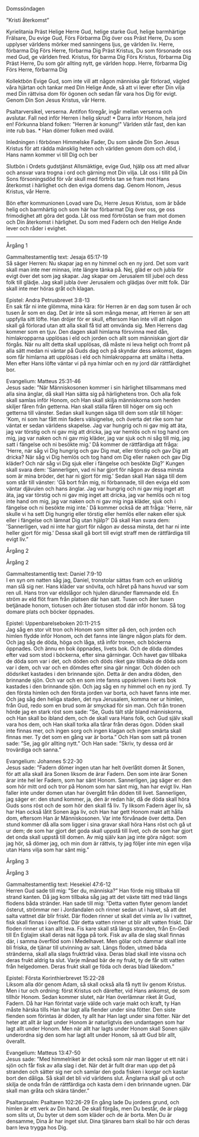 Domssöndagen








”Kristi återkomst”








Kyrielitania
Präst        Helige Herre Gud, helige starke Gud, helige barmhärtige Frälsare, Du evige Gud,
Förs        Förbarma Dig över oss
Präst        Herre, Du som upplyser världens mörker med sanningens ljus, ge världen liv. Herre, förbarma Dig
Förs        Herre, förbarma Dig
Präst        Kristus, Du som försonade oss med Gud, ge världen fred. Kristus, för barma Dig
Förs        Kristus, förbarma Dig
Präst        Herre, Du som gör allting nytt, ge världen hopp. Herre, förbarma Dig
Förs        Herre, förbarma Dig








Kollektbön
Evige Gud, som inte vill att någon människa går förlorad, vägled våra hjärtan och tankar med Din Helige Ande, så att vi lever efter Din vilja med Din rättvisa dom för ögonen och sedan får vara hos Dig för evigt. 
Genom Din Son Jesus Kristus, vår Herre.








Psaltarversikel, verserna. Antifon föregår, ingår mellan verserna och avslutar.
Fall ned inför Herren i helig skrud! * Darra inför Honom, hela jord en!
Förkunna bland folken: "Herren är konung!" Världen står fast, den kan inte rub bas. * Han dömer folken med oväld.        








Inledningen i förbönen
Himmelske Fader, Du som sände Din Son Jesus Kristus för att rädda mänsklig heten och världen genom dom och död, i Hans namn kommer vi till Dig och ber








Slutbön i Ordets gudstjänst
Allsmäktige, evige Gud, hjälp oss att med allvar och ansvar vara trogna i ord och gärning mot Din vilja. Låt oss i tillit på Din Sons försoningsdöd för vår skull med förtrös tan se fram mot Hans återkomst i härlighet och den eviga domens dag.
Genom Honom, Jesus Kristus, vår Herre.








Bön efter kommunionen
Lovad vare Du, Herre Jesus Kristus, som är både helig och barmhärtig och som här har förbarmat Dig över oss, ge oss frimodighet att göra det goda. 
Låt oss med förtröstan se fram mot domen och Din återkomst i härlighet.
Du som med Fadern och den Helige Ande lever och råder i evighet.
________________
Årgång 1








Gammaltestamentlig text: Jesaja 65:17-19  
Så säger Herren: Nu skapar jag en ny himmel och en ny jord. Det som varit skall man inte mer minnas, inte längre tänka på. Nej, gläd er och jubla för evigt över det som jag skapar. Jag skapar om Jerusalem till jubel och dess folk till glädje. Jag skall jubla över Jerusalem och glädjas över mitt folk. Där skall inte mer höras gråt och klagan.








Epistel: Andra Petrusbrevet 3:8-13  
En sak får ni inte glömma, mina kära: för Herren är en dag som tusen år och tusen år som en dag. Det är inte så som många menar, att Herren är sen att uppfylla sitt löfte. Han dröjer för er skull, eftersom Han inte vill att någon skall gå förlorad utan att alla skall få tid att omvända sig. Men Herrens dag kommer som en tjuv. Den dagen skall himlarna försvinna med dån, himlakropparna upplösas i eld och jorden och allt som människan gjort där förgås. När nu allt detta skall upplösas, då måste ni leva heligt och fromt på alla sätt medan ni väntar på Guds dag och på skyndar dess ankomst, dagen som får himlarna att upplösas i eld och himlakropparna att smälta i hetta. Men efter Hans löfte väntar vi på nya himlar och en ny jord där rättfärdighet bor. 








Evangelium: Matteus 25:31-46  
Jesus sade: ”När Människosonen kommer i sin härlighet tillsammans med alla sina änglar, då skall Han sätta sig på härlighetens tron. Och alla folk skall samlas inför Honom, och Han skall skilja människorna som herden skiljer fåren från getterna. Han skall ställa fåren till höger om sig och getterna till vänster. Sedan skall kungen säga till dem som står till höger: 'Kom, ni som har fått min faders välsignelse, och överta det rike som har väntat er sedan världens skapelse. Jag var hungrig och ni gav mig att äta, jag var törstig och ni gav mig att dricka, jag var hemlös och ni tog hand om mig, jag var naken och ni gav mig kläder, jag var sjuk och ni såg till mig, jag satt i fängelse och ni besökte mig.' Då kommer de rättfärdiga att fråga: 'Herre, när såg vi Dig hungrig och gav Dig mat, eller törstig och gav Dig att dricka? När såg vi Dig hemlös och tog hand om Dig eller naken och gav Dig kläder? Och när såg vi Dig sjuk eller i fängelse och besökte Dig?' Kungen skall svara dem: 'Sannerligen, vad ni har gjort för någon av dessa minsta som är mina bröder, det har ni gjort för mig.' 
Sedan skall Han säga till dem som står till vänster: 'Gå bort från mig, ni förbannade, till den eviga eld som väntar djävulen och hans änglar. Jag var hungrig och ni gav mig inget att äta, jag var törstig och ni gav mig inget att dricka, jag var hemlös och ni tog inte hand om mig, jag var naken och ni gav mig inga kläder, sjuk och i fängelse och ni besökte mig inte.' Då kommer också de att fråga: 'Herre, när skulle vi ha sett Dig hungrig eller törstig eller hemlös eller naken eller sjuk eller i fängelse och lämnat Dig utan hjälp?' Då skall Han svara dem: 'Sannerligen, vad ni inte har gjort för någon av dessa minsta, det har ni inte heller gjort för mig.' Dessa skall gå bort till evigt straff men de rättfärdiga till evigt liv.”
 




Årgång 2








Årgång 2




Gammaltestamentlig text: Daniel 7:9-10  
I en syn om natten såg jag, Daniel, tronstolar sättas fram och en uråldrig man slå sig ner. Hans kläder var snövita, och håret på hans huvud var som ren ull. Hans tron var eldslågor och hjulen därunder flammande eld. En ström av eld flöt fram från platsen där han satt. Tusen och åter tusen betjänade honom, tiotusen och åter tiotusen stod där inför honom. Så tog domare plats och böcker öppnades. 








Epistel: Uppenbarelseboken 20:11-21:5  
Jag såg en stor vit tron och Honom som sitter på den, och jorden och himlen flydde inför Honom, och det fanns inte längre någon plats för dem. Och jag såg de döda, höga och låga, stå inför tronen, och böckerna öppnades. Och ännu en bok öppnades, livets bok. Och de döda dömdes efter vad som stod i böckerna, efter sina gärningar. Och havet gav tillbaka de döda som var i det, och döden och döds riket gav tillbaka de döda som var i dem, och var och en dömdes efter sina gär ningar. Och döden och dödsriket kastades i den brinnande sjön. Detta är den andra döden, den brinnande sjön. Och var och en som inte fanns uppskriven i livets bok kastades i den brinnande sjön.
Och jag såg en ny himmel och en ny jord. Ty den första himlen och den första jorden var borta, och havet fanns inte mer. Och jag såg den heliga staden, det nya Jerusalem, komma ner ur himlen, från Gud, redo som en brud som är smyckad för sin man. Och från tronen hörde jag en stark röst som sade: ”Se, Guds tält står bland människorna, och Han skall bo ibland dem, och de skall vara Hans folk, och Gud själv skall vara hos dem, och Han skall torka alla tårar från deras ögon. Döden skall inte finnas mer, och ingen sorg och ingen klagan och ingen smärta skall finnas mer. Ty det som en gång var är borta.” Och Han som satt på tronen sade: ”Se, jag gör allting nytt.” Och Han sade: ”Skriv, ty dessa ord är trovärdiga och sanna.” 








Evangelium: Johannes 5:22-30  
Jesus sade: ”Fadern dömer ingen utan har helt överlåtit domen åt Sonen, för att alla skall ära Sonen liksom de ärar Fadern. Den som inte ärar Sonen ärar inte hel ler Fadern, som har sänt Honom. 
Sannerligen, jag säger er: den som hör mitt ord och tror på Honom som har sänt mig, han har evigt liv. Han faller inte under domen utan har övergått från döden till livet. Sannerligen, jag säger er: den stund kommer, ja, den är redan här, då de döda skall höra Guds sons röst och de som hör den skall få liv. Ty liksom Fadern äger liv, så har Han också låtit Sonen äga liv, och Han har gett Honom makt att hålla dom, eftersom Han är Människosonen. Var inte förvånade över detta. Den stund kommer då alla som ligger i sina gravar skall höra Hans röst och gå ut ur dem; de som har gjort det goda skall uppstå till livet, och de som har gjort det onda skall uppstå till domen. Av mig själv kan jag inte göra något: som jag hör, så dömer jag, och min dom är rättvis, ty jag följer inte min egen vilja utan Hans vilja som har sänt mig.” 








Årgång 3












Årgång 3




Gammaltestamentlig text: Hesekiel 47:6-12  
Herren Gud sade till mig: ”Ser du, människa?” Han förde mig tillbaka till strand kanten. Då jag kom tillbaka såg jag att det växte tätt med träd längs flodens båda stränder. Han sade till mig: ”Detta vatten flyter genom landet österut, strömmar ner i Jordandalen och rinner sedan ut i havet, så att det salta vattnet där blir friskt. Där floden rinner ut skall det vimla av liv i vattnet, fisk skall finnas i överflöd. Där detta vatten rinner ut blir allt vatten friskt. Där floden rinner ut kan allt leva. Fis kare skall stå längs stranden, från En-Gedi till En Eglajim skall deras nät ligga på tork. Fisk av alla de slag skall finnas där, i samma överflöd som i Medelhavet. Men gölar och dammar skall inte bli friska, de tjänar till utvinning av salt. Längs floden, utmed båda stränderna, skall alla slags fruktträd växa. Deras blad skall inte vissna och deras frukt aldrig ta slut. Varje månad bär de ny frukt, ty de får sitt vatten från helgedomen. Deras frukt skall ge föda och deras blad läkedom.” 








Epistel: Första Korinthierbrevet 15:22-28  
Liksom alla dör genom Adam, så skall också alla få nytt liv genom Kristus. Men i tur och ordning: först Kristus och därefter, vid Hans ankomst, de som tillhör Honom. Sedan kommer slutet, när Han överlämnar riket åt Gud, Fadern. Då har Han förintat varje välde och varje makt och kraft, ty Han måste härska tills Han har lagt alla fiender under sina fötter. Den siste fienden som förintas är döden, ty allt har Han lagt under sina fötter. När det heter att allt är lagt under Honom är naturligtvis den undantagen som har lagt allt under Honom. Men när allt har lagts under Honom skall Sonen själv underordna sig den som har lagt allt under Honom, så att Gud blir allt, överallt. 








Evangelium: Matteus 13:47-50  
Jesus sade: ”Med himmelriket är det också som när man lägger ut ett nät i sjön och får fisk av alla slag i det. När det är fullt drar man upp det på stranden och sätter sig ner och samlar den goda fisken i korgar och kastar bort den dåliga. Så skall det bli vid världens slut. Änglarna skall gå ut och skilja de onda från de rättfärdiga och kasta dem i den brinnande ugnen. Där skall man gråta och skära tänder.” 
















Psaltarpsalm: Psaltaren 102:26-29
En gång lade Du jordens grund, och himlen är ett verk av Din hand. 
De skall förgås, men Du består, de är plagg som slits ut,
Du byter ut dem som kläder och de är borta. 
Men Du är densamme, Dina år har inget slut. 
Dina tjänares barn skall bo här och deras barn leva trygga hos Dig.
<!--stackedit_data:
eyJoaXN0b3J5IjpbLTQ1MjU5NjExOV19
-->